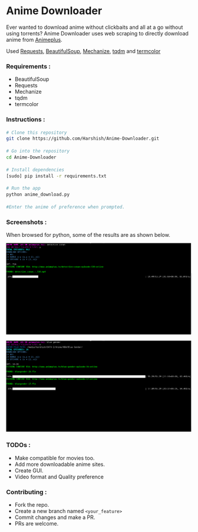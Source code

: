 # Anime Downloader

Ever wanted to download anime without clickbaits and all at a go without using torrents? Anime Downloader uses  web scraping to directly download anime from [Animeplus](http://www.animeplus.tv/).

Used [Requests](http://docs.python-requests.org/en/master/), [BeautifulSoup](https://www.crummy.com/software/BeautifulSoup/bs4/doc/), [Mechanize](http://wwwsearch.sourceforge.net/mechanize/documentation.html), [tqdm](https://pypi.python.org/pypi/tqdm) and [termcolor](https://pypi.python.org/pypi/termcolor)

### Requirements :
+ BeautifulSoup
+ Requests
+ Mechanize
+ tqdm
+ termcolor

### Instructions :

```bash
# Clone this repository
git clone https://github.com/Harshish/Anime-Downloader.git

# Go into the repository
cd Anime-Downloader

# Install dependencies
[sudo] pip install -r requirements.txt

# Run the app
python anime_download.py

#Enter the anime of preference when prompted.
```

### Screenshots :

When browsed for python, some of the results are as shown below.

![Anime screen 1](img/screen1.png)

![Anime screen 2](img/screen2.png)

### TODOs :
+ Make compatible for movies too.
+ Add more downloadable anime sites.
+ Create GUI.
+ Video format and Quality preference

### Contributing :
+ Fork the repo.
+ Create a new branch named `<your_feature>`
+ Commit changes and make a PR.
+ PRs are welcome.
